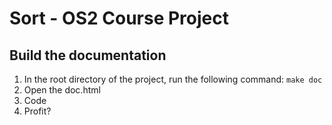 #  Sort - OS2 Course Project

## Build the documentation
1. In the root directory of the project, run the following command: `make doc`
2. Open the doc.html
2. Code
2. Profit?


